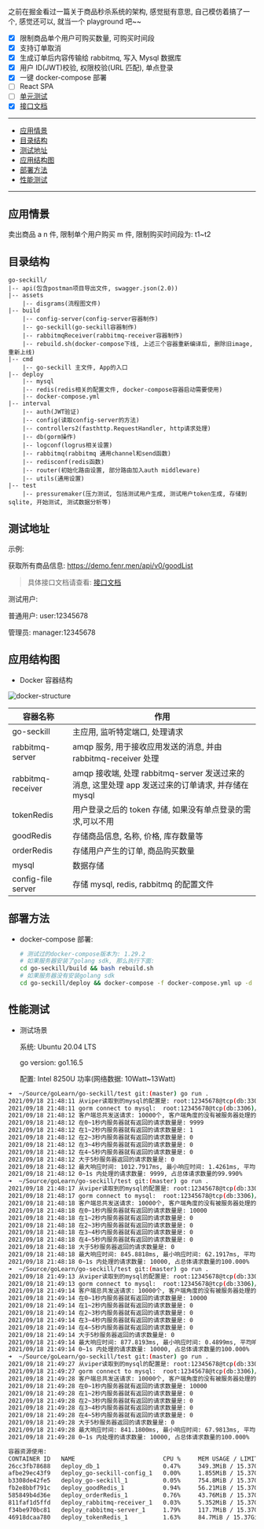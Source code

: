 <!-- # 秒杀小游戏 -->

之前在掘金看过一篇关于商品秒杀系统的架构, 感觉挺有意思, 自己模仿着搞了一个, 感觉还可以, 就当一个 playground 吧~~

- [x] 限制商品单个用户可购买数量, 可购买时间段
- [x] 支持订单取消
- [x] 生成订单后内容传输给 rabbitmq, 写入 Mysql 数据库
- [x] 用户 ID(JWT)校验, 权限校验(URL 匹配), 单点登录
- [x] 一键 docker-compose 部署
- [ ] React SPA
- [ ] [单元测试](./test/unitTestReport.md)
- [x] [接口文档](https://documenter.getpostman.com/view/2753268/UUxtGBMW)

---

- [应用情景](#应用情景)
- [目录结构](#目录结构)
- [测试地址](#测试地址)
- [应用结构图](#应用结构图)
- [部署方法](#部署方法)
- [性能测试](#性能测试)

---

## 应用情景

卖出商品 a n 件, 限制单个用户购买 m 件, 限制购买时间段为: t1~t2

## 目录结构

```
go-seckill/
|-- api(包含postman项目导出文件, swagger.json(2.0))
|-- assets
    |-- disgrams(流程图文件)
|-- build
    |-- config-server(config-server容器制作)
    |-- go-seckill(go-seckill容器制作)
    |-- rabbitmqReceiver(rabbitmq-receiver容器制作)
    |-- rebuild.sh(docker-compose下线, 上述三个容器重新编译后, 删除旧image, 重新上线)
|-- cmd
    |-- go-seckill 主文件, App的入口
|-- deploy
    |-- mysql
    |-- redis(redis相关的配置文件, docker-compose容器启动需要使用)
    |-- docker-compose.yml
|-- interval
    |-- auth(JWT验证)
    |-- config(读取config-server的方法)
    |-- controllers2(fasthttp.RequestHandler, http请求处理)
    |-- db(gorm操作)
    |-- logconf(logrus相关设置)
    |-- rabbitmq(rabbitmq 通用channel和send函数)
    |-- redisconf(redis函数)
    |-- router(初始化路由设置, 部分路由加入auth middleware)
    |-- utils(通用设置)
|-- test
    |-- pressuremaker(压力测试, 包括测试用户生成, 测试用户token生成, 存储到sqlite, 开始测试, 测试数据分析等)
```

## 测试地址

示例:

获取所有商品信息: https://demo.fenr.men/api/v0/goodList

> 具体接口文档请查看: [接口文档](https://documenter.getpostman.com/view/2753268/UUxtGBMW)

测试用户:

普通用户: user:12345678

管理员: manager:12345678

## 应用结构图

- Docker 容器结构

![docker-structure](https://i.ibb.co/g9CYFKf/docker-structure.png)

| 容器名称           | 作用                                                                                              |
| ------------------ | ------------------------------------------------------------------------------------------------- |
| go-seckill         | 主应用, 监听特定端口, 处理请求                                                                    |
| rabbitmq-server    | amqp 服务, 用于接收应用发送的消息, 并由 rabbitmq-receiver 处理                                    |
| rabbitmq-receiver  | amqp 接收端, 处理 rabbitmq-server 发送过来的消息, 这里处理 app 发送过来的订单请求, 并存储在 mysql |
| tokenRedis         | 用户登录之后的 token 存储, 如果没有单点登录的需求,可以不用                                        |
| goodRedis          | 存储商品信息, 名称, 价格, 库存数量等　                                                            |
| orderRedis         | 存储用户产生的订单, 商品购买数量                                                                  |
| mysql              | 数据存储                                                                                          |
| config-file server | 存储 mysql, redis, rabbitmq 的配置文件                                                            |

## 部署方法

- docker-compose 部署:
  ```bash
  # 测试过的docker-compose版本为: 1.29.2
  # 如果服务器安装了golang sdk, 那么执行下面:
  cd go-seckill/build && bash rebuild.sh
  # 如果服务器没有安装golang sdk
  cd go-seckill/deploy && docker-compose -f docker-compose.yml up -d
  ```

## 性能测试

- 测试场景

  系统: Ubuntu 20.04 LTS

  go version: go1.16.5

  配置: Intel 8250U 功率(网络数据: 10Watt~13Watt)

```bash
➜  ~/Source/goLearn/go-seckill/test git:(master) go run .
2021/09/18 21:48:11 从viper读取到的mysql的配置是: root:12345678@tcp(db:3306)/seckill?charset=utf8mb4&parseTime=True&loc=Local
2021/09/18 21:48:11 gorm connect to mysql:  root:12345678@tcp(db:3306)/seckill?charset=utf8mb4&parseTime=True&loc=Local
2021/09/18 21:48:12 客户端总共发送请求: 10000个, 客户端角度的没有被服务器处理的请求数量:0
2021/09/18 21:48:12 在0~1秒内服务器就有返回的请求数量是: 9999
2021/09/18 21:48:12 在1~2秒内服务器就有返回的请求数量是: 1
2021/09/18 21:48:12 在2~3秒内服务器就有返回的请求数量是: 0
2021/09/18 21:48:12 在3~4秒内服务器就有返回的请求数量是: 0
2021/09/18 21:48:12 在4~5秒内服务器就有返回的请求数量是: 0
2021/09/18 21:48:12 大于5秒服务器返回的请求数量是: 0
2021/09/18 21:48:12 最大响应时间: 1012.7917ms, 最小响应时间: 1.4261ms, 平均响应时间: 501.6913ms, TPS: 9874
2021/09/18 21:48:12 0~1s 内处理的请求数量: 9999, 占总体请求数量的99.990%
➜  ~/Source/goLearn/go-seckill/test git:(master) go run .
2021/09/18 21:48:17 从viper读取到的mysql的配置是: root:12345678@tcp(db:3306)/seckill?charset=utf8mb4&parseTime=True&loc=Local
2021/09/18 21:48:17 gorm connect to mysql:  root:12345678@tcp(db:3306)/seckill?charset=utf8mb4&parseTime=True&loc=Local
2021/09/18 21:48:18 客户端总共发送请求: 10000个, 客户端角度的没有被服务器处理的请求数量:0
2021/09/18 21:48:18 在0~1秒内服务器就有返回的请求数量是: 10000
2021/09/18 21:48:18 在1~2秒内服务器就有返回的请求数量是: 0
2021/09/18 21:48:18 在2~3秒内服务器就有返回的请求数量是: 0
2021/09/18 21:48:18 在3~4秒内服务器就有返回的请求数量是: 0
2021/09/18 21:48:18 在4~5秒内服务器就有返回的请求数量是: 0
2021/09/18 21:48:18 大于5秒服务器返回的请求数量是: 0
2021/09/18 21:48:18 最大响应时间: 845.8818ms, 最小响应时间: 62.1917ms, 平均响应时间: 526.4314ms, TPS: 11822
2021/09/18 21:48:18 0~1s 内处理的请求数量: 10000, 占总体请求数量的100.000%
➜  ~/Source/goLearn/go-seckill/test git:(master) go run .
2021/09/18 21:49:13 从viper读取到的mysql的配置是: root:12345678@tcp(db:3306)/seckill?charset=utf8mb4&parseTime=True&loc=Local
2021/09/18 21:49:13 gorm connect to mysql:  root:12345678@tcp(db:3306)/seckill?charset=utf8mb4&parseTime=True&loc=Local
2021/09/18 21:49:14 客户端总共发送请求: 10000个, 客户端角度的没有被服务器处理的请求数量:0
2021/09/18 21:49:14 在0~1秒内服务器就有返回的请求数量是: 10000
2021/09/18 21:49:14 在1~2秒内服务器就有返回的请求数量是: 0
2021/09/18 21:49:14 在2~3秒内服务器就有返回的请求数量是: 0
2021/09/18 21:49:14 在3~4秒内服务器就有返回的请求数量是: 0
2021/09/18 21:49:14 在4~5秒内服务器就有返回的请求数量是: 0
2021/09/18 21:49:14 大于5秒服务器返回的请求数量是: 0
2021/09/18 21:49:14 最大响应时间: 877.8193ms, 最小响应时间: 0.4899ms, 平均响应时间: 499.2294ms, TPS: 11392
2021/09/18 21:49:14 0~1s 内处理的请求数量: 10000, 占总体请求数量的100.000%
➜  ~/Source/goLearn/go-seckill/test git:(master) go run .
2021/09/18 21:49:27 从viper读取到的mysql的配置是: root:12345678@tcp(db:3306)/seckill?charset=utf8mb4&parseTime=True&loc=Local
2021/09/18 21:49:27 gorm connect to mysql:  root:12345678@tcp(db:3306)/seckill?charset=utf8mb4&parseTime=True&loc=Local
2021/09/18 21:49:28 客户端总共发送请求: 10000个, 客户端角度的没有被服务器处理的请求数量:0
2021/09/18 21:49:28 在0~1秒内服务器就有返回的请求数量是: 10000
2021/09/18 21:49:28 在1~2秒内服务器就有返回的请求数量是: 0
2021/09/18 21:49:28 在2~3秒内服务器就有返回的请求数量是: 0
2021/09/18 21:49:28 在3~4秒内服务器就有返回的请求数量是: 0
2021/09/18 21:49:28 在4~5秒内服务器就有返回的请求数量是: 0
2021/09/18 21:49:28 大于5秒服务器返回的请求数量是: 0
2021/09/18 21:49:28 最大响应时间: 841.1800ms, 最小响应时间: 67.9813ms, 平均响应时间: 465.2974ms, TPS: 11888
2021/09/18 21:49:28 0~1s 内处理的请求数量: 10000, 占总体请求数量的100.000%
```

```bash
容器资源使用:
CONTAINER ID   NAME                         CPU %     MEM USAGE / LIMIT     MEM %     NET I/O           BLOCK I/O       PIDS
26cc3fb78688   deploy_db_1                  0.47%     349.3MiB / 15.37GiB   2.22%     9.15MB / 37.5MB   786kB / 162MB   46
afbe29ec43f9   deploy_go-seckill-config_1   0.00%     1.855MiB / 15.37GiB   0.01%     27kB / 33.2kB     0B / 0B         5
b3308de42fe5   deploy_go-seckill_1          0.05%     754.8MiB / 15.37GiB   4.80%     204MB / 152MB     0B / 0B         45
fb2e8bbf791c   deploy_goodRedis_1           0.94%     56.21MiB / 15.37GiB   0.36%     27.7MB / 15.2MB   0B / 16.4kB     5
585849b4d36e   deploy_orderRedis_1          0.76%     43.76MiB / 15.37GiB   0.28%     3MB / 1.78MB      0B / 737kB      5
811faf1d5ffd   deploy_rabbitmq-receiver_1   0.03%     5.352MiB / 15.37GiB   0.03%     1.48MB / 1.11MB   0B / 0B         11
f34be970bc81   deploy_rabbitmq-server_1     1.79%     117.7MiB / 15.37GiB   0.75%     839kB / 716kB     0B / 2.84MB     37
46918dcaa780   deploy_tokenRedis_1          1.63%     84.7MiB / 15.37GiB    0.54%     36.2MB / 42.6MB   0B / 7.27MB     5
```

